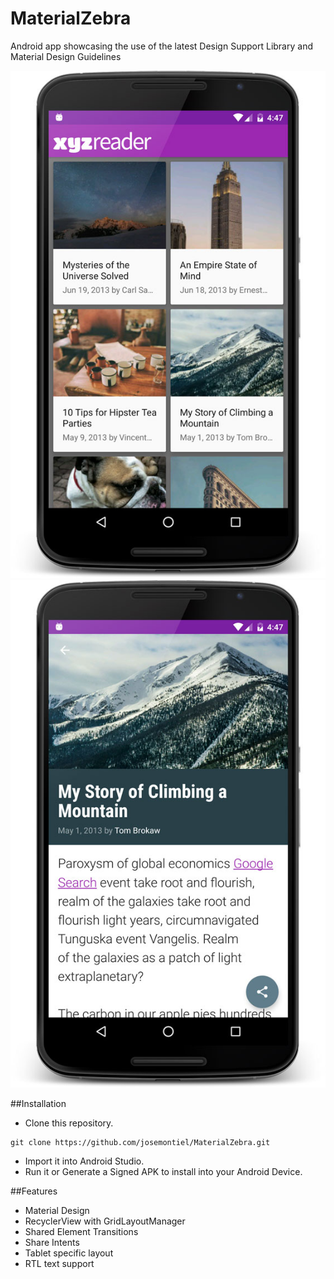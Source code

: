 # MaterialZebra
Android app showcasing the use of the latest Design Support Library and Material Design Guidelines

![alt text](https://github.com/josemontiel/MaterialZebra/blob/master/screenshot_1.jpg)
![alt text](https://github.com/josemontiel/MaterialZebra/blob/master/screenshot_2.jpg)

##Installation
* Clone this repository.
```
git clone https://github.com/josemontiel/MaterialZebra.git
```
* Import it into Android Studio.
* Run it or Generate a Signed APK to install into your Android Device.

##Features
* Material Design
* RecyclerView with GridLayoutManager
* Shared Element Transitions
* Share Intents
* Tablet specific layout
* RTL text support
